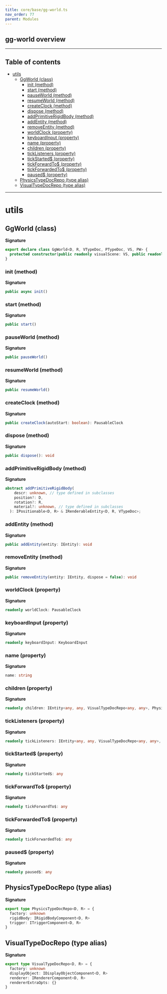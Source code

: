 ```yaml
---
title: core/base/gg-world.ts
nav_order: 77
parent: Modules
---
```


## gg-world overview

---

<h2 class="text-delta">Table of contents</h2>

- [utils](#utils)
  - [GgWorld (class)](#ggworld-class)
    - [init (method)](#init-method)
    - [start (method)](#start-method)
    - [pauseWorld (method)](#pauseworld-method)
    - [resumeWorld (method)](#resumeworld-method)
    - [createClock (method)](#createclock-method)
    - [dispose (method)](#dispose-method)
    - [addPrimitiveRigidBody (method)](#addprimitiverigidbody-method)
    - [addEntity (method)](#addentity-method)
    - [removeEntity (method)](#removeentity-method)
    - [worldClock (property)](#worldclock-property)
    - [keyboardInput (property)](#keyboardinput-property)
    - [name (property)](#name-property)
    - [children (property)](#children-property)
    - [tickListeners (property)](#ticklisteners-property)
    - [tickStarted$ (property)](#tickstarted-property)
    - [tickForwardTo$ (property)](#tickforwardto-property)
    - [tickForwardedTo$ (property)](#tickforwardedto-property)
    - [paused$ (property)](#paused-property)
  - [PhysicsTypeDocRepo (type alias)](#physicstypedocrepo-type-alias)
  - [VisualTypeDocRepo (type alias)](#visualtypedocrepo-type-alias)

---

# utils

## GgWorld (class)

**Signature**

```ts
export declare class GgWorld<D, R, VTypeDoc, PTypeDoc, VS, PW> {
  protected constructor(public readonly visualScene: VS, public readonly physicsWorld: PW)
}
```

### init (method)

**Signature**

```ts
public async init()
```

### start (method)

**Signature**

```ts
public start()
```

### pauseWorld (method)

**Signature**

```ts
public pauseWorld()
```

### resumeWorld (method)

**Signature**

```ts
public resumeWorld()
```

### createClock (method)

**Signature**

```ts
public createClock(autoStart: boolean): PausableClock
```

### dispose (method)

**Signature**

```ts
public dispose(): void
```

### addPrimitiveRigidBody (method)

**Signature**

```ts
abstract addPrimitiveRigidBody(
    descr: unknown, // type defined in subclasses
    position?: D,
    rotation?: R,
    material?: unknown, // type defined in subclasses
  ): IPositionable<D, R> & IRenderableEntity<D, R, VTypeDoc>;
```

### addEntity (method)

**Signature**

```ts
public addEntity(entity: IEntity): void
```

### removeEntity (method)

**Signature**

```ts
public removeEntity(entity: IEntity, dispose = false): void
```

### worldClock (property)

**Signature**

```ts
readonly worldClock: PausableClock
```

### keyboardInput (property)

**Signature**

```ts
readonly keyboardInput: KeyboardInput
```

### name (property)

**Signature**

```ts
name: string
```

### children (property)

**Signature**

```ts
readonly children: IEntity<any, any, VisualTypeDocRepo<any, any>, PhysicsTypeDocRepo<any, any>>[]
```

### tickListeners (property)

**Signature**

```ts
readonly tickListeners: IEntity<any, any, VisualTypeDocRepo<any, any>, PhysicsTypeDocRepo<any, any>>[]
```

### tickStarted$ (property)

**Signature**

```ts
readonly tickStarted$: any
```

### tickForwardTo$ (property)

**Signature**

```ts
readonly tickForwardTo$: any
```

### tickForwardedTo$ (property)

**Signature**

```ts
readonly tickForwardedTo$: any
```

### paused$ (property)

**Signature**

```ts
readonly paused$: any
```

## PhysicsTypeDocRepo (type alias)

**Signature**

```ts
export type PhysicsTypeDocRepo<D, R> = {
  factory: unknown
  rigidBody: IRigidBodyComponent<D, R>
  trigger: ITriggerComponent<D, R>
}
```

## VisualTypeDocRepo (type alias)

**Signature**

```ts
export type VisualTypeDocRepo<D, R> = {
  factory: unknown
  displayObject: IDisplayObjectComponent<D, R>
  renderer: IRendererComponent<D, R>
  rendererExtraOpts: {}
}
```
